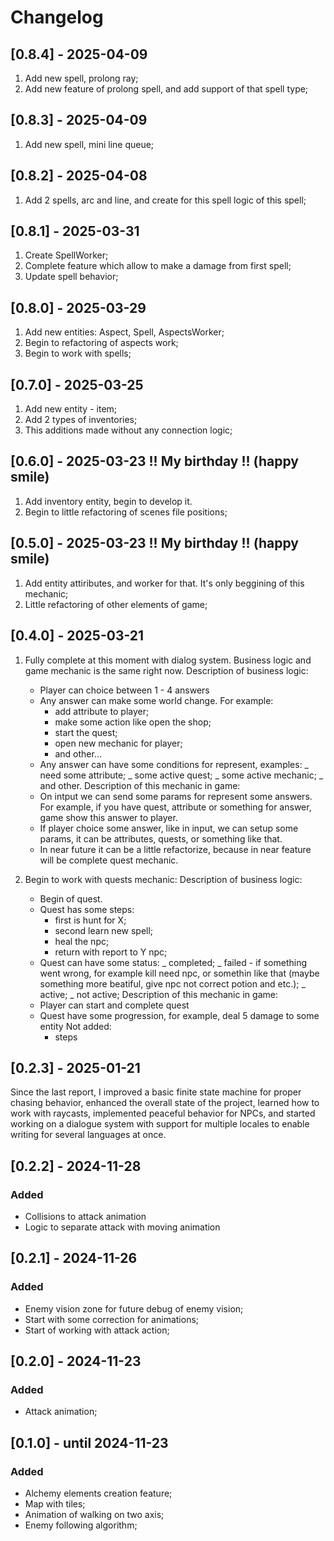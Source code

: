 # Changelog

## [0.8.4] - 2025-04-09

1. Add new spell, prolong ray;
2. Add new feature of prolong spell, and add support of that spell type;

## [0.8.3] - 2025-04-09

1. Add new spell, mini line queue;

## [0.8.2] - 2025-04-08

1. Add 2 spells, arc and line, and create for this spell logic of this spell;

## [0.8.1] - 2025-03-31

1. Create SpellWorker;
2. Complete feature which allow to make a damage from first spell;
3. Update spell behavior;

## [0.8.0] - 2025-03-29

1. Add new entities: Aspect, Spell, AspectsWorker;
2. Begin to refactoring of aspects work;
3. Begin to work with spells;

## [0.7.0] - 2025-03-25

1. Add new entity - item;
2. Add 2 types of inventories;
3. This additions made without any connection logic;

## [0.6.0] - 2025-03-23 !! My birthday !! (happy smile)

1. Add inventory entity, begin to develop it.
2. Begin to little refactoring of scenes file positions;

## [0.5.0] - 2025-03-23 !! My birthday !! (happy smile)

1. Add entity attiributes, and worker for that. It's only beggining of this mechanic;
2. Little refactoring of other elements of game;

## [0.4.0] - 2025-03-21

1. Fully complete at this moment with dialog system.
   Business logic and game mechanic is the same right now.
   Description of business logic:

   - Player can choice between 1 - 4 answers
   - Any answer can make some world change. For example:
     - add attribute to player;
     - make some action like open the shop;
     - start the quest;
     - open new mechanic for player;
     - and other...
   - Any answer can have some conditions for represent, examples:
     _ need some attribute;
     _ some active quest;
     _ some active mechanic;
     _ and other.
     Description of this mechanic in game:
   - On intput we can send some params for represent some answers.
     For example, if you have quest, attribute or something for answer,
     game show this answer to player.
   - If player choice some answer, like in input, we can setup some params,
     it can be attributes, quests, or something like that.
   - In near future it can be a little refactorize,
     because in near feature will be complete quest mechanic.

2. Begin to work with quests mechanic:
   Description of business logic:
   - Begin of quest.
   - Quest has some steps:
     - first is hunt for X;
     - second learn new spell;
     - heal the npc;
     - return with report to Y npc;
   - Quest can have some status:
     _ completed;
     _ failed - if something went wrong, for example kill need npc, or somethin like that (maybe something more beatiful, give npc not correct potion and etc.);
     _ active;
     _ not active;
     Description of this mechanic in game:
   - Player can start and complete quest
   - Quest have some progression, for example, deal 5 damage to some entity
     Not added:
     - steps

## [0.2.3] - 2025-01-21

Since the last report, I improved a basic finite state machine for proper chasing behavior, enhanced the overall state of the project, learned how to work with raycasts, implemented peaceful behavior for NPCs, and started working on a dialogue system with support for multiple locales to enable writing for several languages at once.

## [0.2.2] - 2024-11-28

### Added

- Collisions to attack animation
- Logic to separate attack with moving animation

## [0.2.1] - 2024-11-26

### Added

- Enemy vision zone for future debug of enemy vision;
- Start with some correction for animations;
- Start of working with attack action;

## [0.2.0] - 2024-11-23

### Added

- Attack animation;

## [0.1.0] - until 2024-11-23

### Added

- Alchemy elements creation feature;
- Map with tiles;
- Animation of walking on two axis;
- Enemy following algorithm;
